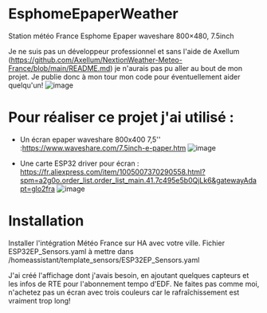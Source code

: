 # EsphomeEpaperWeather
Station météo France Esphome Epaper waveshare 800×480, 7.5inch

Je ne suis pas un développeur professionnel et sans l'aide de Axellum (https://github.com/Axellum/NextionWeather-Meteo-France/blob/main/README.md) je n'aurais pas pu aller au bout de mon projet.
Je publie donc à mon tour mon code pour éventuellement aider quelqu'un!
![image](https://github.com/user-attachments/assets/edf704f2-c4db-4593-b195-1e4978ba324d)

# Pour réaliser ce projet j'ai utilisé :
* Un écran epaper waveshare 800x400 7,5'' :https://www.waveshare.com/7.5inch-e-paper.htm
![image](https://github.com/user-attachments/assets/04f8dacb-44fa-428c-bbe9-c4144538392f)

* Une carte ESP32 driver pour écran : https://fr.aliexpress.com/item/1005007370290558.html?spm=a2g0o.order_list.order_list_main.41.7c495e5b0QjLk6&gatewayAdapt=glo2fra
![image](https://github.com/user-attachments/assets/1a8bf4d6-7600-47c5-b2e7-674d37dcdef6)


# Installation
Installer l'intégration Météo France sur HA avec votre ville.
Fichier ESP32EP_Sensors.yaml à mettre dans /homeassistant/template_sensors/ESP32EP_Sensors.yaml

J'ai créé l'affichage dont j'avais besoin, en ajoutant quelques capteurs et les infos de RTE pour l'abonnement tempo d'EDF.
Ne faites pas comme moi, n'achetez pas un écran avec trois couleurs car le rafraîchissement est vraiment trop long!
